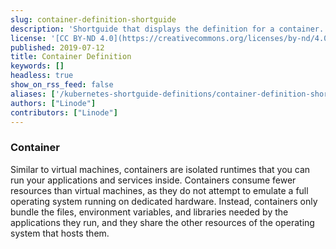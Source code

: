 ```yaml
---
slug: container-definition-shortguide
description: 'Shortguide that displays the definition for a container.'
license: '[CC BY-ND 4.0](https://creativecommons.org/licenses/by-nd/4.0)'
published: 2019-07-12
title: Container Definition
keywords: []
headless: true
show_on_rss_feed: false
aliases: ['/kubernetes-shortguide-definitions/container-definition-shortguide/']
authors: ["Linode"]
contributors: ["Linode"]
---
```


### Container

Similar to virtual machines, containers are isolated runtimes that you can run your applications and services inside. Containers consume fewer resources than virtual machines, as they do not attempt to emulate a full operating system running on dedicated hardware. Instead, containers only bundle the files, environment variables, and libraries needed by the applications they run, and they share the other resources of the operating system that hosts them.
